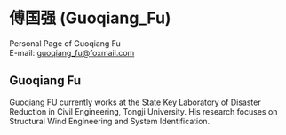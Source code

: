 # 傅国强 (Guoqiang_Fu)
Personal Page of Guoqiang Fu  
E-mail: guoqiang_fu@foxmail.com  

## Guoqiang Fu
Guoqiang FU currently works at the State Key Laboratory of Disaster Reduction in Civil Engineering, Tongji University. His research focuses on Structural Wind Engineering and System Identification.
